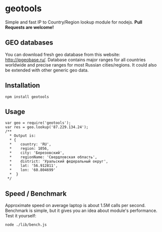 
geotools
========

Simple and fast IP to Country/Region lookup module for nodejs. **Pull Requests are welcome!**

## GEO databases

You can download fresh geo database from this website: http://ipgeobase.ru/.
Database contains major ranges for all countries worldwide and precise ranges for most Russian cities/regions.
It could also be extended with other generic geo data.

## Installation

	npm install geotools

## Usage

	var geo = require('geotools');
	var res = geo.lookup('87.229.134.24');
	/**
      * Output is: 
      * {
      *    country: 'RU',
      *    region: 1056,
      *    city: 'Березовский',
      *    regionName: 'Свердловская область',
      *    district: 'Уральский федеральный округ',
      *    lat: '56.912811',
      *    lon: '60.804699'
      *  }
	 */

## Speed / Benchmark

Approximate speed on average laptop is about 1.5M calls per second. Benchmark is simple, but it gives you an idea about module's performance. Test it yourself:

	node ./lib/bench.js
